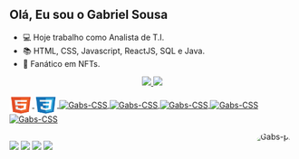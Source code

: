 ## Olá, Eu sou o Gabriel Sousa

- 💻 Hoje trabalho como Analista de T.I.
- 📚 HTML, CSS, Javascript, ReactJS, SQL e Java.
- 🎨 Fanático em NFTs.

<div align="center">
  <a href="https://github.com/gabrelo">
  <img height="180em" src="https://github-readme-stats.vercel.app/api?username=gabrelo&show_icons=true&theme=gruvbox&include_all_commits=true&count_private=true"/>
  <img height="180em" src="https://github-readme-stats.vercel.app/api/top-langs/?username=gabrelo&layout=compact&langs_count=7&theme=gruvbox"/>
</div>
  
  <div style="display: inline_block"><br>
  <img align="center" alt="Gabs-HTML" height="30" width="40" src="https://raw.githubusercontent.com/devicons/devicon/master/icons/html5/html5-original.svg">
  <img align="center" alt="Gabs-CSS" height="30" width="40" src="https://raw.githubusercontent.com/devicons/devicon/master/icons/css3/css3-original.svg">
  <img align="center" alt="Gabs-CSS" height="30" width="40" src="https://cdn.jsdelivr.net/gh/devicons/devicon/icons/javascript/javascript-original.svg" />
  <img align="center" alt="Gabs-CSS" height="30" width="40" src="https://cdn.jsdelivr.net/gh/devicons/devicon/icons/typescript/typescript-original.svg" />
  <img align="center" alt="Gabs-CSS" height="30" width="40"src="https://cdn.jsdelivr.net/gh/devicons/devicon/icons/photoshop/photoshop-plain.svg" />
   <img align="center" alt="Gabs-CSS" height="30" width="40" src="https://cdn.jsdelivr.net/gh/devicons/devicon/icons/figma/figma-original.svg" />
   <img align="center" alt="Gabs-CSS" height="30" width="40" src="https://cdn.jsdelivr.net/gh/devicons/devicon/icons/react/react-original.svg" />

  <img align="right" alt="Gabs-pic" height="150" style="border-radius:50px;" img src="https://thumbs2.imgbox.com/e2/f5/cijy0xDn_t.png" alt="image host"/></a>
</div>
  
  ##
 
<div> 
  <a href = "mailto:gabriel10moines@gmail.com"><img src="https://img.shields.io/badge/-Gmail-%23333?style=for-the-badge&logo=gmail&logoColor=white" target="_blank"></a>
  <a href="https://www.linkedin.com/in/https://www.linkedin.com/in/gabriel-sousa-633574204/" target="_blank"><img src="https://img.shields.io/badge/-LinkedIn-%230077B5?style=for-the-badge&logo=linkedin&logoColor=white" target="_blank"></a>
  <a href="https://instagram.com/gabs.eth" target="_blank"><img src="https://img.shields.io/badge/-Instagram-%23E4405F?style=for-the-badge&logo=instagram&logoColor=white" target="_blank"></a>
 <a href="gabs.eth#4370" target="_blank"><img src="https://img.shields.io/badge/Discord-7289DA?style=for-the-badge&logo=discord&logoColor=white" target="_blank"></a> 
  
 
 
</div>
